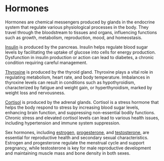 <!--
source: GPT-4o
subs: insulin, thyroxine, cortisol, estrogen, progesterone, testosterone, bioidentical-hormones
tags: hormones
-->

# Hormones

Hormones are chemical messengers produced by glands in the endocrine system that regulate various physiological processes in the body. They travel through the bloodstream to tissues and organs, influencing functions such as growth, metabolism, reproduction, mood, and homeostasis.

[Insulin](../insulin/) is produced by the pancreas. Insulin helps regulate blood sugar levels by facilitating the uptake of glucose into cells for energy production. Dysfunction in insulin production or action can lead to diabetes, a chronic condition requiring careful management.

[Thyroxine](../thyroxine/) is produced by the thyroid gland. Thyroxine plays a vital role in regulating metabolism, heart rate, and body temperature. Imbalances in thyroxine levels can result in conditions such as hypothyroidism, characterized by fatigue and weight gain, or hyperthyroidism, marked by weight loss and nervousness.

[Cortisol](../cortisol/) is produced by the adrenal glands. Cortisol is a stress hormone that helps the body respond to stress by increasing blood sugar levels, enhancing brain function, and suppressing non-essential bodily functions. Chronic stress and elevated cortisol levels can lead to various health issues, including hypertension and immune system suppression.

Sex hormones, including [estrogen](../estrogen/), [progesterone](../progesterone/), and [testosterone](../testosterone/), are essential for reproductive health and secondary sexual characteristics. Estrogen and progesterone regulate the menstrual cycle and support pregnancy, while testosterone is key for male reproductive development and maintaining muscle mass and bone density in both sexes.

